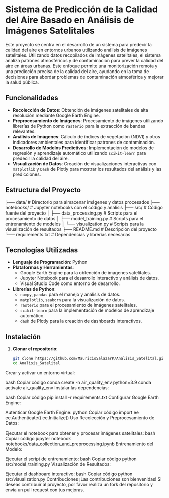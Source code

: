 # Sistema de Predicción de la Calidad del Aire Basado en Análisis de Imágenes Satelitales

Este proyecto se centra en el desarrollo de un sistema para predecir la calidad del aire en entornos urbanos utilizando análisis de imágenes satelitales. Utilizando datos recopilados de imágenes satelitales, el sistema analiza patrones atmosféricos y de contaminación para prever la calidad del aire en áreas urbanas. Este enfoque permite una monitorización remota y una predicción precisa de la calidad del aire, ayudando en la toma de decisiones para abordar problemas de contaminación atmosférica y mejorar la salud pública.

## Funcionalidades

- **Recolección de Datos**: Obtención de imágenes satelitales de alta resolución mediante Google Earth Engine.
- **Preprocesamiento de Imágenes**: Procesamiento de imágenes utilizando librerías de Python como `rasterio` para la extracción de bandas relevantes.
- **Análisis de Imágenes**: Cálculo de índices de vegetación (NDVI) y otros indicadores ambientales para identificar patrones de contaminación.
- **Desarrollo de Modelos Predictivos**: Implementación de modelos de regresión y aprendizaje automático utilizando `scikit-learn` para predecir la calidad del aire.
- **Visualización de Datos**: Creación de visualizaciones interactivas con `matplotlib` y `Dash` de Plotly para mostrar los resultados del análisis y las predicciones.

## Estructura del Proyecto

├── data/ # Directorio para almacenar imágenes y datos procesados
├── notebooks/ # Jupyter notebooks con el código y análisis
├── src/ # Código fuente del proyecto
│ ├── data_processing.py # Scripts para el procesamiento de datos
│ ├── model_training.py # Scripts para el entrenamiento de modelos
│ └── visualization.py # Scripts para la visualización de resultados
├── README.md # Descripción del proyecto
└── requirements.txt # Dependencias y librerías necesarias


## Tecnologías Utilizadas

- **Lenguaje de Programación**: Python
- **Plataformas y Herramientas**:
  - Google Earth Engine para la obtención de imágenes satelitales.
  - Jupyter Notebook para el desarrollo interactivo y análisis de datos.
  - Visual Studio Code como entorno de desarrollo.
- **Librerías de Python**:
  - `numpy`, `pandas` para el manejo y análisis de datos.
  - `matplotlib`, `seaborn` para la visualización de datos.
  - `rasterio` para el procesamiento de imágenes satelitales.
  - `scikit-learn` para la implementación de modelos de aprendizaje automático.
  - `dash` de Plotly para la creación de dashboards interactivos.

## Instalación

1. **Clonar el repositorio**:
   ```bash
   git clone https://github.com/MauricioSalazarP/Analisis_Satelital.git
   cd Analisis_Satelital
Crear y activar un entorno virtual:

bash
Copiar código
conda create -n air_quality_env python=3.9
conda activate air_quality_env
Instalar las dependencias:

bash
Copiar código
pip install -r requirements.txt
Configurar Google Earth Engine:

Autenticar Google Earth Engine:
python
Copiar código
import ee
ee.Authenticate()
ee.Initialize()
Uso
Recolección y Preprocesamiento de Datos:

Ejecutar el notebook para obtener y procesar imágenes satelitales:
bash
Copiar código
jupyter notebook notebooks/data_collection_and_preprocessing.ipynb
Entrenamiento del Modelo:

Ejecutar el script de entrenamiento:
bash
Copiar código
python src/model_training.py
Visualización de Resultados:

Ejecutar el dashboard interactivo:
bash
Copiar código
python src/visualization.py
Contribuciones
¡Las contribuciones son bienvenidas! Si deseas contribuir al proyecto, por favor realiza un fork del repositorio y envía un pull request con tus mejoras.
